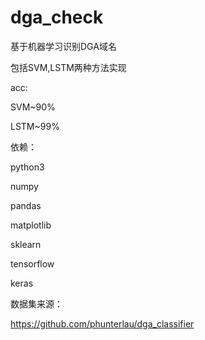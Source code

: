 # dga_check

基于机器学习识别DGA域名

包括SVM,LSTM两种方法实现

acc:

SVM~90%    

LSTM~99%


依赖：

python3

numpy

pandas

matplotlib

sklearn

tensorflow

keras

数据集来源：

https://github.com/phunterlau/dga_classifier
